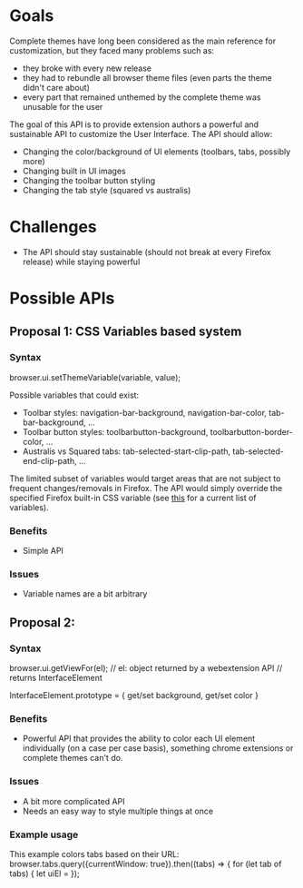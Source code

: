 # Goals
Complete themes have long been considered as the main reference for customization, but they faced many problems such as:
- they broke with every new release
- they had to rebundle all browser theme files (even parts the theme didn't care about)
- every part that remained unthemed by the complete theme was unusable for the user

The goal of this API is to provide extension authors a powerful and sustainable API to customize the User Interface. The API should allow:
- Changing the color/background of UI elements (toolbars, tabs, possibly more)
- Changing built in UI images
- Changing the toolbar button styling
- Changing the tab style (squared vs australis)

# Challenges
- The API should stay sustainable (should not break at every Firefox release) while staying powerful

# Possible APIs

## Proposal 1: CSS Variables based system
### Syntax
browser.ui.setThemeVariable(variable, value);

Possible variables that could exist:
- Toolbar styles: navigation-bar-background, navigation-bar-color, tab-bar-background, ...
- Toolbar button styles: toolbarbutton-background, toolbarbutton-border-color, ...
- Australis vs Squared tabs: tab-selected-start-clip-path, tab-selected-end-clip-path, ...

The limited subset of variables would target areas that are not subject to frequent changes/removals in Firefox.
The API would simply override the specified Firefox built-in CSS variable (see [this](https://dxr.mozilla.org/mozilla-central/source/browser/themes/windows/browser.css#18) for a current list of variables).

### Benefits
- Simple API

### Issues
- Variable names are a bit arbitrary

## Proposal 2: 
### Syntax
browser.ui.getViewFor(el);
// el: object returned by a webextension API
// returns InterfaceElement

InterfaceElement.prototype = {
  get/set background,
  get/set color
}

### Benefits
- Powerful API that provides the ability to color each UI element individually (on a case per case basis), something chrome extensions or complete themes can't do.

### Issues
- A bit more complicated API
- Needs an easy way to style multiple things at once

### Example usage
This example colors tabs based on their URL:
browser.tabs.query({currentWindow: true}).then((tabs) => {
  for (let tab of tabs) {
    let uiEl = 
});
